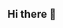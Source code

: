 ## Hi there 👋

<!--
**villum-python/villum-python** is a ✨ _special_ ✨ repository because its `README.md` (this file) appears on your GitHub profile.

- 🔭 I’m currently working on my college
- 🌱 I’m currently learning python
- 👯 I’m looking to collaborate on idk
- 🤔 I’m looking for help with computer science
- 💬 Ask me about whatever
- 📫 How to reach me: gmail
- 😄 Pronouns: he/he
- ⚡ Fun fact: Flamingos aren't born pink.
-->
